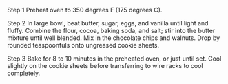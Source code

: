 Step 1
Preheat oven to 350 degrees F (175 degrees C).

 Step 2
In large bowl, beat butter, sugar, eggs, and vanilla until light and fluffy. Combine the flour, cocoa, baking soda, and salt; stir into the butter mixture until well blended. Mix in the chocolate chips and walnuts. Drop by rounded teaspoonfuls onto ungreased cookie sheets.

 Step 3
Bake for 8 to 10 minutes in the preheated oven, or just until set. Cool slightly on the cookie sheets before transferring to wire racks to cool completely.